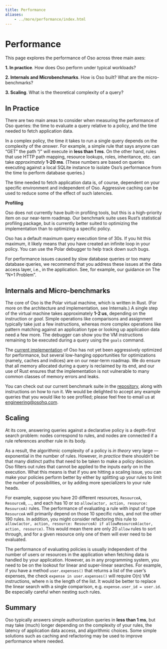 ```yaml
---
title: Performance
aliases: 
    - ../more/performance/index.html
---
```


# Performance

This page explores the performance of Oso across three main axes:

**1. In practice**. How does Oso perform under typical workloads?

**2. Internals and Microbenchmarks**. How is Oso built? What are the micro-benchmarks?

**3. Scaling**. What is the theoretical complexity of a query?

## In Practice

There are two main areas to consider when measuring the performance
of Oso queries: the time to evaluate a query relative to a policy,
and the time needed to fetch application data.

In a complex policy, the time it takes to run a single query depends on the
complexity of the *answer*. For example, a simple rule that says anyone can
“GET” the path “/” will execute in **less than 1 ms**. On the other hand,
rules that use HTTP path mapping, resource lookups, roles, inheritance, etc.
can take *approximately* **1-20 ms**. (These numbers are based on queries
executing against a local SQLite instance to isolate Oso’s performance from
the time to perform database queries.)

The time needed to fetch application data is, of course, dependent on your
specific environment and independent of Oso. Aggressive caching can be used
to reduce some of the effect of such latencies.

**Profiling**

Oso does not currently have built-in profiling tools, but this is a
high-priority item on our near-term roadmap. Our benchmark suite uses
Rust’s statistical profiling package, but is currently better suited to
optimizing the implementation than to optimizing a specific policy.

Oso has a default maximum query execution time of 30s. If you hit this maximum,
it likely means that you have created an infinite loop in your policy. You
can use the Polar debugger to help track
down such bugs.

For performance issues caused by slow database queries or too many database
queries, we recommend that you address these issues at the data access layer,
i.e., in the application. See, for example, our guidance on The “N+1 Problem”.

## Internals and Micro-benchmarks

The core of Oso is the Polar virtual machine, which is written in Rust.
(For more on the architecture and implementation, see Internals.)
A single step of the virtual machine takes approximately **1-2 us**, depending
on the instruction or *goal*. Simple operations like comparisons and assignment
typically take just a few instructions, whereas more complex operations like
pattern matching against an application type or looking up application data
need a few more. The debugger can show you the VM instructions remaining to
be executed during a query using the `goals` command.

The [current implementation](https://github.com/osohq/oso)  of Oso has
not yet been aggressively optimized for performance, but several low-hanging
opportunities for optimizations (namely, caches and indices) are on our
near-term roadmap. We do ensure that all memory allocated during a query
is reclaimed by its end, and our use of Rust ensures that the implementation
is not vulnerable to many common classes of memory errors and leaks.

You can check out our current benchmark suite in the
[repository](https://github.com/osohq/oso/tree/main/polar-core/benches),
along with instructions on how to run it. We would be delighted to accept
any example queries that you would like to see profiled; please feel free
to email us at <a href="mailto:engineering@osohq.com">engineering@osohq.com</a>.

## Scaling

At its core, answering queries against a declarative policy is a depth-first
search problem: nodes correspond to rules, and nodes are connected if a
rule references another rule in its body.

As a result, the algorithmic complexity of a policy is *in theory* very large —
exponential in the number of rules. However, *in practice* there shouldn’t be
that many distinct paths that need to be taken to make a policy decision. Oso
filters out rules that cannot be applied to the inputs early on in the
execution. What this means is that if you are hitting a scaling issue, you can
make your policies perform better by either by splitting up your rules to limit
the number of possibilities, or by adding more specializers to your rule heads.

For example, suppose you have 20 different resources, `ResourceA`, `ResourceB`,
…, and each has 10 or so `allow(actor, action, resource: ResourceA)` rules.
The performance of evaluating a rule with input of type `ResourceA` will primarily
depend on those 10 specific rules, and not the other 190 rules. In addition,
you might consider refactoring this rule to `allow(actor, action, resource:
ResourceA) if allowResourceA(actor, action, resource)`. This would mean there
are only 20 `allow` rules to sort through, and for a given resource only one
of them will ever need to be evaluated.

The performance of evaluating policies is usually independent of the number
of users or resources in the application when fetching data is handled by your
application. However, as in any programming system, you need to be on the
lookout for linear and super-linear searches. For example, if you have a method
`user.expenses()` that returns a list of the user’s expenses, the check
`expense in user.expenses()` will require O(n) VM instructions, where n
is the length of the list. It would be better to replace the linear search
with a single comparison, e.g. `expense.user_id = user.id`. Be especially
careful when nesting such rules.

## Summary

Oso typically answers simple authorization queries in **less than 1 ms**,
but may take (much) longer depending on the complexity of your rules, the
latency of application data access, and algorithmic choices. Some simple
solutions such as caching and refactoring may be used to improve performance
where needed.
